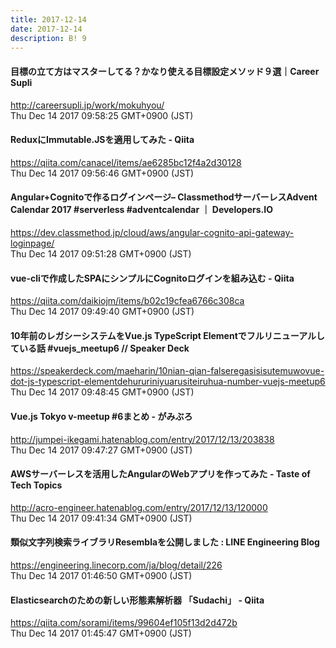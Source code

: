 ```yaml
---
title: 2017-12-14
date: 2017-12-14
description: B! 9
---
```


#### 目標の立て方はマスターしてる？かなり使える目標設定メソッド９選｜Career Supli
http://careersupli.jp/work/mokuhyou/<br>
Thu Dec 14 2017 09:58:25 GMT+0900 (JST)<br>


#### ReduxにImmutable.JSを適用してみた - Qiita
https://qiita.com/canacel/items/ae6285bc12f4a2d30128<br>
Thu Dec 14 2017 09:56:46 GMT+0900 (JST)<br>


#### Angular+Cognitoで作るログインページ– ClassmethodサーバーレスAdvent Calendar 2017 #serverless #adventcalendar ｜ Developers.IO
https://dev.classmethod.jp/cloud/aws/angular-cognito-api-gateway-loginpage/<br>
Thu Dec 14 2017 09:51:28 GMT+0900 (JST)<br>


#### vue-cliで作成したSPAにシンプルにCognitoログインを組み込む - Qiita
https://qiita.com/daikiojm/items/b02c19cfea6766c308ca<br>
Thu Dec 14 2017 09:49:40 GMT+0900 (JST)<br>


#### 10年前のレガシーシステムをVue.js TypeScript Elementでフルリニューアルしている話 #vuejs_meetup6 // Speaker Deck
https://speakerdeck.com/maeharin/10nian-qian-falseregasisisutemuwovue-dot-js-typescript-elementdehururiniyuarusiteiruhua-number-vuejs-meetup6<br>
Thu Dec 14 2017 09:48:45 GMT+0900 (JST)<br>


#### Vue.js Tokyo v-meetup #6まとめ - がみぶろ
http://jumpei-ikegami.hatenablog.com/entry/2017/12/13/203838<br>
Thu Dec 14 2017 09:47:27 GMT+0900 (JST)<br>


#### AWSサーバーレスを活用したAngularのWebアプリを作ってみた - Taste of Tech Topics
http://acro-engineer.hatenablog.com/entry/2017/12/13/120000<br>
Thu Dec 14 2017 09:41:34 GMT+0900 (JST)<br>


#### 類似文字列検索ライブラリResemblaを公開しました : LINE Engineering Blog
https://engineering.linecorp.com/ja/blog/detail/226<br>
Thu Dec 14 2017 01:46:50 GMT+0900 (JST)<br>


#### Elasticsearchのための新しい形態素解析器 「Sudachi」 - Qiita
https://qiita.com/sorami/items/99604ef105f13d2d472b<br>
Thu Dec 14 2017 01:45:47 GMT+0900 (JST)<br>


